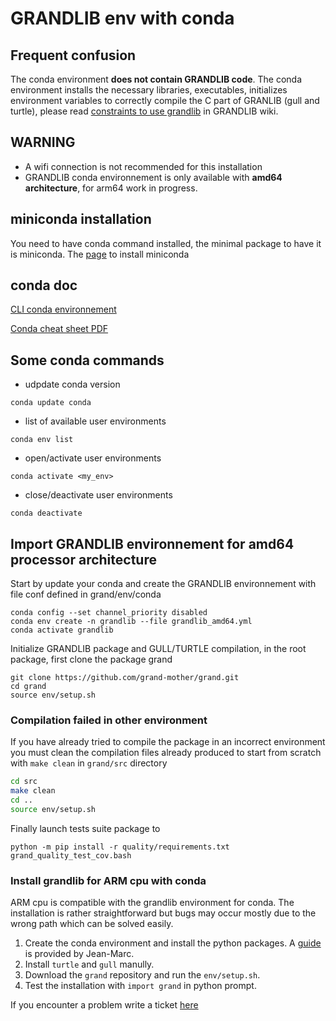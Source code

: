 # GRANDLIB env with conda

## Frequent confusion

The conda environment **does not contain GRANDLIB code**. The conda environment installs the necessary libraries, executables, initializes environment variables to correctly compile the C part of GRANLIB (gull and turtle), please read [constraints to use grandlib](https://github.com/grand-mother/grand/wiki#constraints-to-use-grandlib) in GRANDLIB wiki.

## WARNING

 * A wifi connection is not recommended for this installation
 * GRANDLIB conda environnement is only available with **amd64 architecture**, for arm64 work in progress. 

## miniconda installation

You need to have conda command installed, the minimal package to have it is miniconda. The [page](https://www.anaconda.com/docs/getting-started/miniconda/install) to install miniconda

## conda doc

[CLI conda environnement](https://conda.io/projects/conda/en/latest/user-guide/tasks/manage-environments.html)

[Conda cheat sheet PDF](https://docs.conda.io/projects/conda/en/4.6.0/_downloads/52a95608c49671267e40c689e0bc00ca/conda-cheatsheet.pdf)

## Some conda commands

* udpdate conda version

```
conda update conda
```

* list of available user environments

```
conda env list
```

* open/activate user environments

```
conda activate <my_env>
```

* close/deactivate user environments

```
conda deactivate
```

## Import GRANDLIB environnement for amd64 processor architecture

Start by update your conda and create the GRANDLIB environnement with file conf defined in grand/env/conda 

```
conda config --set channel_priority disabled
conda env create -n grandlib --file grandlib_amd64.yml
conda activate grandlib
```



Initialize GRANDLIB package and GULL/TURTLE compilation, in 
the root package, first clone the package grand

```
git clone https://github.com/grand-mother/grand.git
cd grand
source env/setup.sh
```
### Compilation failed in other environment

If you have already tried to compile the package in an incorrect environment you must clean the compilation files already produced to start from scratch with `make clean` in `grand/src` directory

```bash
cd src
make clean
cd ..
source env/setup.sh
```

Finally launch tests suite package to

```
python -m pip install -r quality/requirements.txt
grand_quality_test_cov.bash
```

### Install grandlib for ARM cpu with conda

ARM cpu is compatible with the grandlib environment for conda.
The installation is rather straightforward
but bugs may occur mostly due to the wrong path which can be solved easily.

1. Create the conda environment and install the python packages. A [guide](https://github.com/grand-mother/grand/tree/master/env/conda/admin) is provided by Jean-Marc.
2. Install `turtle` and `gull` manully. 
3. Download the `grand` repository and run the `env/setup.sh`.
4. Test the installation with `import grand` in python prompt.
   
If you encounter a problem write a ticket [here](https://github.com/grand-mother/collaboration-issues/issues)
